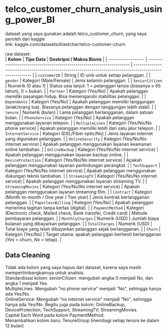 # telco_customer_churn_analysis_using_power_BI

dataset yang saya gunakan adalah telco_customer_churn, yang saya peroleh dari kaggle  
link: kaggle.com/datasets/blastchar/telco-customer-churn  

raw dataset:  
| **Kolom**          | **Tipe Data**                                                         | **Deskripsi / Makna Bisnis**                                                                              |
| ------------------ | --------------------------------------------------------------------- | --------------------------------------------------------------------------------------------------------- |
| `customerID`       | String                                                                | ID unik untuk setiap pelanggan.                                                                           |
| `gender`           | Kategori (Male/Female)                                                | Jenis kelamin pelanggan.                                                                                  |
| `SeniorCitizen`    | Numerik (0 atau 1)                                                    | Status usia lanjut: 1 = pelanggan lansia (biasanya ≥ 65 tahun), 0 = bukan.                                |
| `Partner`          | Kategori (Yes/No)                                                     | Apakah pelanggan memiliki pasangan hidup. Bisa memengaruhi stabilitas pelanggan.                          |
| `Dependents`       | Kategori (Yes/No)                                                     | Apakah pelanggan memiliki tanggungan (anak/orang tua). Biasanya pelanggan dengan tanggungan lebih stabil. |
| `tenure`           | Numerik (bulan)                                                       | Lama pelanggan berlangganan, dalam satuan bulan.                                                          |
| `PhoneService`     | Kategori (Yes/No)                                                     | Apakah pelanggan menggunakan layanan telepon.                                                             |
| `MultipleLines`    | Kategori (Yes/No/No phone service)                                    | Apakah pelanggan memiliki lebih dari satu jalur telepon.                                                  |
| `InternetService`  | Kategori (DSL/Fiber optic/No)                                         | Jenis layanan internet yang digunakan pelanggan.                                                          |
| `OnlineSecurity`   | Kategori (Yes/No/No internet service)                                 | Apakah pelanggan menggunakan layanan keamanan online tambahan.                                            |
| `OnlineBackup`     | Kategori (Yes/No/No internet service)                                 | Apakah pelanggan menggunakan layanan backup online.                                                       |
| `DeviceProtection` | Kategori (Yes/No/No internet service)                                 | Apakah pelanggan menggunakan layanan perlindungan perangkat.                                              |
| `TechSupport`      | Kategori (Yes/No/No internet service)                                 | Apakah pelanggan menggunakan dukungan teknis tambahan.                                                    |
| `StreamingTV`      | Kategori (Yes/No/No internet service)                                 | Apakah pelanggan menggunakan layanan streaming TV.                                                        |
| `StreamingMovies`  | Kategori (Yes/No/No internet service)                                 | Apakah pelanggan menggunakan layanan streaming film.                                                      |
| `Contract`         | Kategori (Month-to-month / One year / Two year)                       | Jenis kontrak berlangganan pelanggan.                                                                     |
| `PaperlessBilling` | Kategori (Yes/No)                                                     | Apakah pelanggan menerima tagihan tanpa kertas (digital).                                                 |
| `PaymentMethod`    | Kategori (Electronic check, Mailed check, Bank transfer, Credit card) | Metode pembayaran pelanggan.                                                                              |
| `MonthlyCharges`   | Numerik (USD)                                                         | Jumlah biaya bulanan yang dibayarkan pelanggan.                                                           |
| `TotalCharges`     | Numerik (USD)                                                         | Total biaya yang telah dibayarkan pelanggan sejak berlangganan.                                           |
| `Churn`            | Kategori (Yes/No)                                                     | Target utama: apakah pelanggan berhenti berlangganan (*Yes* = churn, *No* = tetap).                       |


## Data Cleaning
Tidak ada kolom yang saya hapus dari dataset, karena saya masih mempertimbangkannya untuk analisis.  
Standardisasi kolom:
seniorCitizen: mengubah angka 0 menjadi No, dan angka 1 menjadi Yes.  
MultipleLines: Mengubah "no phone service" menjadi "No", sehingga hanya ada Yes/No.  
OnlineService: Mengubah "no internet service" menjadi "No", sehingga hanya ada Yes/No.
Begitu juga pada kolom: OnlineBackup, DeviceProtection, TechSupport, StreamingTV, StreamingMovies.  
Capital Each Word pada kolom PaymentMethod.  
Menambahkan kolom baru: TenureGroup (membagi setiap tenure ke dalam 12 bulan)
